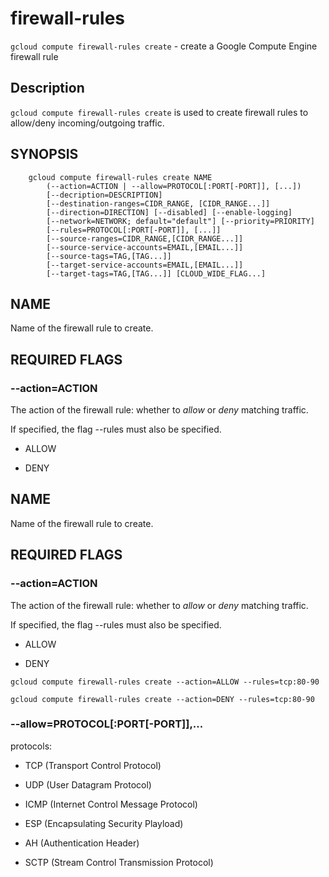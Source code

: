 # firewall-rules

`gcloud compute firewall-rules create` - create a Google Compute Engine firewall rule

## Description

`gcloud compute firewall-rules create` is used to create firewall rules to allow/deny incoming/outgoing traffic.

## SYNOPSIS

```
    gcloud compute firewall-rules create NAME
        (--action=ACTION | --allow=PROTOCOL[:PORT[-PORT]], [...])
        [--decription=DESCRIPTION]
        [--destination-ranges=CIDR_RANGE, [CIDR_RANGE...]]
        [--direction=DIRECTION] [--disabled] [--enable-logging]
        [--network=NETWORK; default="default"] [--priority=PRIORITY]
        [--rules=PROTOCOL[:PORT[-PORT]], [...]]
        [--source-ranges=CIDR_RANGE,[CIDR_RANGE...]]
        [--source-service-accounts=EMAIL,[EMAIL...]]
        [--source-tags=TAG,[TAG...]]
        [--target-service-accounts=EMAIL,[EMAIL...]]
        [--target-tags=TAG,[TAG...]] [CLOUD_WIDE_FLAG...]
```

## NAME

Name of the firewall rule to create.

## REQUIRED FLAGS

### --action=ACTION

The action of the firewall rule: whether to *allow* or *deny* matching traffic.

If specified, the flag --rules must also be specified.

* ALLOW

* DENY

## NAME

Name of the firewall rule to create.

## REQUIRED FLAGS

### --action=ACTION

The action of the firewall rule: whether to *allow* or *deny* matching traffic.

If specified, the flag --rules must also be specified.

* ALLOW

* DENY

`gcloud compute firewall-rules create --action=ALLOW --rules=tcp:80-90`

`gcloud compute firewall-rules create --action=DENY --rules=tcp:80-90`

### --allow=PROTOCOL[:PORT[-PORT]],...

protocols:

* TCP (Transport Control Protocol) 

* UDP (User Datagram Protocol)

* ICMP (Internet Control Message Protocol)

* ESP (Encapsulating Security Playload)

* AH (Authentication Header)

* SCTP (Stream Control Transmission Protocol)
